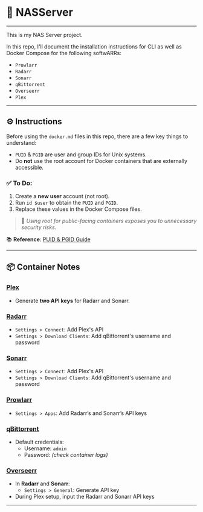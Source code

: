 # 📁 NASServer

---

This is my NAS Server project.

In this repo, I'll document the installation instructions for CLI as well as Docker Compose for the following softwARRs:

- `Prowlarr`
- `Radarr`
- `Sonarr`
- `qBittorrent`
- `Overseerr`
- `Plex`

---

## ⚙️ Instructions

Before using the `docker.md` files in this repo, there are a few key things to understand:

- `PUID` & `PGID` are user and group IDs for Unix systems.
- Do **not** use the root account for Docker containers that are externally accessible.

### ✅ To Do:
1. Create a **new user** account (not root).
2. Run `id $user` to obtain the `PUID` and `PGID`.
3. Replace these values in the Docker Compose files.

> 🔐 *Using root for public-facing containers exposes you to unnecessary security risks.*

📚 **Reference**: [PUID & PGID Guide](https://docs.linuxserver.io/general/understanding-puid-and-pgid/#why-use-these)

---

## 📦 Container Notes

### [Plex](https://hub.docker.com/r/linuxserver/plex)
- Generate **two API keys** for Radarr and Sonarr.

### [Radarr](https://hub.docker.com/r/linuxserver/radarr)
- `Settings > Connect`: Add Plex's API  
- `Settings > Download Clients`: Add qBittorrent's username and password

### [Sonarr](https://hub.docker.com/r/linuxserver/sonarr)
- `Settings > Connect`: Add Plex's API  
- `Settings > Download Clients`: Add qBittorrent's username and password

### [Prowlarr](https://hub.docker.com/r/linuxserver/prowlarr)
- `Settings > Apps`: Add Radarr’s and Sonarr’s API keys

### [qBittorrent](https://hub.docker.com/r/linuxserver/qbittorrent)
- Default credentials:
  - Username: `admin`
  - Password: *(check container logs)*

### [Overseerr](https://hub.docker.com/r/linuxserver/qbittorrent)
- In **Radarr** and **Sonarr**:  
  - `Settings > General`: Generate API key  
- During Plex setup, input the Radarr and Sonarr API keys

---
